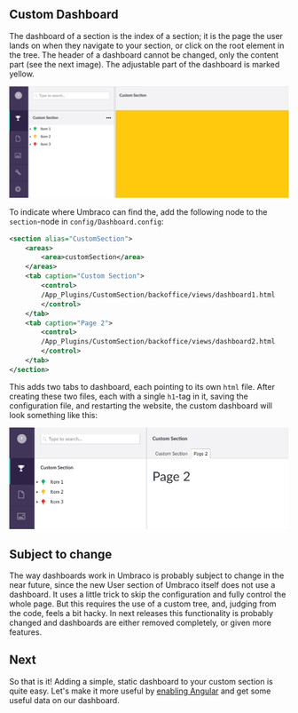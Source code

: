 ﻿## Custom Dashboard

The dashboard of a section is the index of a section; it is the page the user
lands on when they navigate to your section, or click on the root element in the
tree. The header of a dashboard cannot be changed, only the content part (see
the next image). The adjustable part of the dashboard is marked yellow.

![Dashboard](images/custom1.png)

To indicate where Umbraco can find the, add the following node to the `section`-node in
`config/Dashboard.config`:

``` xml
<section alias="CustomSection">
    <areas>
        <area>customSection</area>
    </areas>
    <tab caption="Custom Section">
        <control>
        /App_Plugins/CustomSection/backoffice/views/dashboard1.html
        </control>
    </tab>
    <tab caption="Page 2">
        <control>
        /App_Plugins/CustomSection/backoffice/views/dashboard2.html
        </control>
    </tab>
</section>
```

This adds two tabs to dashboard, each pointing to its own `html` file. After creating
these two files, each with a single `h1`-tag in it, saving the configuration file, and
restarting the website, the custom dashboard will look something like this:

![Page 2](images/custom2.png)

## Subject to change

The way dashboards work in Umbraco is probably subject to change in the near future,
since the new User section of Umbraco itself does not use a dashboard. It uses a little trick
to skip the configuration and fully control the whole page. But this requires the use of
a custom tree, and, judging from the code, feels a bit hacky. In next releases this
functionality is probably changed and dashboards are either removed completely, or given
more features. 

## Next

So that is it! Adding a simple, static dashboard to your custom section is quite easy. 
Let's make it more useful by [enabling Angular](custom_angular.md) and get some useful data on our dashboard.